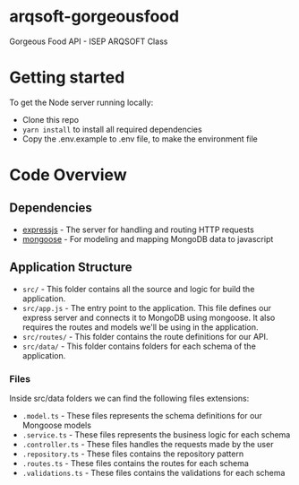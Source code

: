 # arqsoft-gorgeousfood
Gorgeous Food API - ISEP ARQSOFT Class

# Getting started

To get the Node server running locally:

- Clone this repo
- `yarn install` to install all required dependencies
- Copy the .env.example to .env file, to make the environment file

# Code Overview

## Dependencies

- [expressjs](https://github.com/expressjs/express) - The server for handling and routing HTTP requests
- [mongoose](https://github.com/Automattic/mongoose) - For modeling and mapping MongoDB data to javascript 

## Application Structure

- `src/` - This folder contains all the source and logic for build the application.
- `src/app.js` - The entry point to the application. This file defines our express server and connects it to MongoDB using mongoose. It also requires the routes and models we'll be using in the application.
- `src/routes/` - This folder contains the route definitions for our API.
- `src/data/` - This folder contains folders for each schema of the application.

### Files

Inside src/data folders we can find the following files extensions:

- `.model.ts` - These files represents the schema definitions for our Mongoose models
- `.service.ts` - These files represents the business logic for each schema
- `.controller.ts` - These files handles the requests made by the user
- `.repository.ts` - These files contains the repository pattern
- `.routes.ts` - These files contains the routes for each schema
- `.validations.ts` - These files contains the validations for each schema



